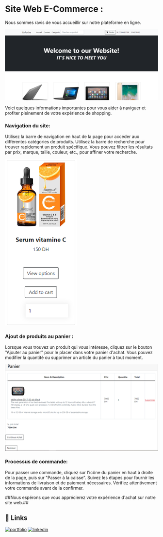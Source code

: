 # Site Web E-Commerce :

<p>
Nous sommes ravis de vous accueillir sur notre plateforme en ligne.
</p>
 
<div align="center" >

<img  src="https://github.com/FatimaEzzahraElAyadi/Site_Web_E-Commerce/blob/master/images/homepage.PNG" >
 
</a>

</div>

<p>
 
 Voici quelques informations importantes pour vous aider à naviguer et profiter pleinement de votre expérience de shopping.
</p>

### Navigation du site:
<p>
Utilisez la barre de navigation en haut de la page pour accéder aux différentes catégories de produits.
Utilisez la barre de recherche pour trouver rapidement un produit spécifique.
Vous pouvez filtrer les résultats par prix, marque, taille, couleur, etc., pour affiner votre recherche.
</p>

<img  src="https://github.com/FatimaEzzahraElAyadi/Site_Web_E-Commerce/blob/master/images/product.PNG" >

### Ajout de produits au panier :
<p>
Lorsque vous trouvez un produit qui vous intéresse, cliquez sur le bouton "Ajouter au panier" pour le placer dans votre panier d'achat.
Vous pouvez modifier la quantité ou supprimer un article du panier à tout moment.
</p>

<img  src="https://github.com/FatimaEzzahraElAyadi/Site_Web_E-Commerce/blob/master/images/panier.PNG" >

### Processus de commande:
<p>
Pour passer une commande, cliquez sur l'icône du panier en haut à droite de la page, puis sur "Passer à la caisse".
Suivez les étapes pour fournir les informations de livraison et de paiement nécessaires.
Vérifiez attentivement votre commande avant de la confirmer.
</p>

##Nous espérons que vous apprécierez votre expérience d'achat sur notre site web.##

## 🔗 Links
[![portfolio](https://img.shields.io/badge/my_portfolio-000?style=for-the-badge&logo=ko-fi&logoColor=white)](https://github.com/FatimaEzzahraElAyadi/)
[![linkedin](https://img.shields.io/badge/linkedin-0A66C2?style=for-the-badge&logo=linkedin&logoColor=white)]([https://www.linkedin.com/in/ismail-harik-241b371b9](https://www.linkedin.com/in/fatima-ezzahra-el-ayadi-977bb5196/))
